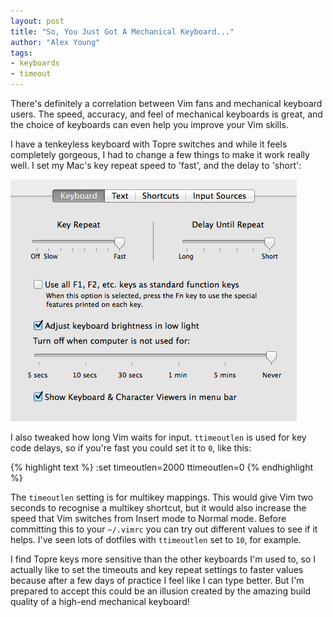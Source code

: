 ```yaml
---
layout: post
title: "So, You Just Got A Mechanical Keyboard..."
author: "Alex Young"
tags: 
- keyboards
- timeout
---
```


There's definitely a correlation between Vim fans and mechanical keyboard users.  The speed, accuracy, and feel of mechanical keyboards is great, and the choice of keyboards can even help you improve your Vim skills.

I have a tenkeyless keyboard with Topre switches and while it feels completely gorgeous, I had to change a few things to make it work really well.  I set my Mac's key repeat speed to 'fast', and the delay to 'short':

![Mac key repeat speed](/images/posts/mac-keyboard.png)

I also tweaked how long Vim waits for input.  `ttimeoutlen` is used for key code delays, so if you're fast you could set it to `0`, like this:

{% highlight text %}
:set timeoutlen=2000 ttimeoutlen=0
{% endhighlight %}

The `timeoutlen` setting is for multikey mappings.  This would give Vim two seconds to recognise a multikey shortcut, but it would also increase the speed that Vim switches from Insert mode to Normal mode.  Before committing this to your `~/.vimrc` you can try out different values to see if it helps.  I've seen lots of dotfiles with `ttimeoutlen` set to `10`, for example.

I find Topre keys more sensitive than the other keyboards I'm used to, so I actually like to set the timeouts and key repeat settings to faster values because after a few days of practice I feel like I can type better.  But I'm prepared to accept this could be an illusion created by the amazing build quality of a high-end mechanical keyboard!
